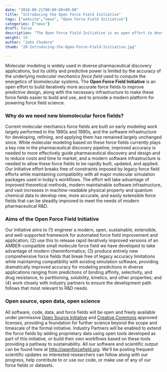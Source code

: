 ```yaml
---
date: "2018-09-21T00:00:00+00:00"
title: "Introducing the Open Force Field Initiative"
tags: ["website","news", "Open Force Field Initiative"]
categories: ["news"]
draft: false
description: "The Open Force Field Initiative is an open effort to develop better biomolecular force fields focusing on open source, open science, and open data."
weight: 10
author: "John Chodera"
thumb: "20-Introducing-the-Open-Force-Field-Initiative.jpg"

---
```


Molecular modeling is widely used in diverse pharmaceutical discovery applications, but its utility and predictive power is limited by the accuracy of the underlying *molecular mechanics force field* used to compute the energetics of biomolecular systems.
The **Open Force Field Initiative** is an open effort to build iteratively more accurate force fields to improve predictive design, along with the necessary infrastructure to make these force fields easier to build and use, and to provide a modern platform for powering force field science.

### Why do we need new biomolecular force fields?

Current molecular mechanics force fields are built on early modeling work largely performed in the 1980s and 1990s, and the software infrastructure for developing, refining, and applying them has remained largely unchanged since.
While molecular modeling based on these force fields currently plays a key role in the pharmaceutical discovery pipeline, improved accuracy is needed to more effectively guide pharmaceutical discovery and design and to reduce costs and time to market, and a modern software infrastructure is needed to allow these force fields to be rapidly built, updated, and applied.
Our Initiative effort breaks free of constraints imposed by legacy force field efforts while maintaining compatibility with all major molecular simulation packages used in today's workflows.
The effort will take advantage of improved theoretical methods, modern maintainable software infrastructure, and vast increases in machine-readable physical property and quantum chemical data to develop new, more accurate, and easily extensible force fields that can be steadily improved to meet the needs of modern pharmaceutical R&D.

### Aims of the Open Force Field Initiative

Our Initiative aims to (1) engineer a modern, open, sustainable, extensible, and well-supported framework for automated force field improvement and application; (2) use this to release rapid iteratively improved versions of an AMBER-compatible small molecule force field we have developed to take advantage of modern cheminformatics; (3) produce entirely new comprehensive force fields that break free of legacy accuracy limitations while maintaining compatibility with existing simulation software, providing dramatically improved accuracy for modeling predictions in diverse applications ranging from predictions of binding affinity, selectivity, and drug resistance, to partitioning, solubility, kinetics, and other properties; and (4) work closely with industry partners to ensure the development path follows that most relevant to R&D needs.

### Open source, open data, open science

All software, code, data, and force fields will be open and freely available under permissive [Open Source Initiative](http://opensource.org) and [Creative Commons](http://creativecommons.org) approved licenses, providing a foundation for further science beyond the scope and timescale of the formal initiative.
Industry Partners will be enabled to extend the force fields by adding proprietary data using open tools developed as part of this initiative, or build their own workflows based on these tools providing a pathway to sustainability.
All our software and scientific output can be found here at http://openforcefield.org.
We'll be posting frequent scientific updates so interested researchers can follow along with our progress, help contribute to or use our code, or make use of any of our force fields or datasets.
